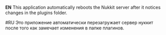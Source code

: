 **EN**
This application automatically reboots the Nukkit server after it notices changes in the plugins folder.

#RU Это приложение автоматически перезагружает сервер нуккит после того как замечает изменения в папке плагинов.
